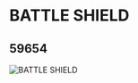 # BATTLE SHIELD
## 59654
![BATTLE SHIELD](https://lc-www-live-s.legocdn.com/media/bricks/5/2/4506835.jpg)